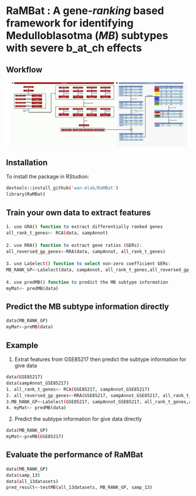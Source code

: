 # RaMBat : A gene-_ranking_ based framework for identifying Medulloblasotma (_MB_) subtypes with severe b_at_ch effects

## Workflow
![Workflow of RaMBat](workflow.png)

## Installation
To install the package in RStudion:
```bash
devtools::install_github('wan-mlab/RaMBat')
library(RaMBat)
```

## Train your own data to extract features
```bash
1. use GRA() function to extract differentially ranked genes
all_rank_t_genes<- RCA(data, sampAnnot)

2. use RRA() function to extract gene ratios (GERs):
all_reversed_gp_genes<-RRA(data, sampAnnot, all_rank_t_genes)

3. use LaSelect() function to select non-zero coefficient GERs:
MB_RANK_GP<-LaSelect(data, sampAnnot, all_rank_t_genes,all_reversed_gp_genes)

4. use predMB() function to predict the MB subtype information
myMat<- predMB(data)
```

## Predict the MB subtype information directly
```bash
data(MB_RANK_GP)
myMat<-preMB(data)
```

## Example
1. Extrat features from GSE85217 then predict the subtype information for give data
```bash
data(GSE85217)
data(sampAnnot_GSE85217)
1. all_rank_t_genes<- RCA(GSE85217, sampAnnot_GSE85217)
2. all_reversed_gp_genes<-RRA(GSE85217, sampAnnot_GSE85217, all_rank_t_genes)
3.MB_RANK_GP<-LaSelect(GSE85217, sampAnnot_GSE85217, all_rank_t_genes,all_reversed_gp_genes)
4. myMat<- predMB(data)
```
2. Predict the subtype information for give data directly
```bash
data(MB_RANK_GP)
myMat<-preMB(GSE85217)
```
## Evaluate the performance of RaMBat
```bash
data(MB_RANK_GP)
data(samp_13)
data(all_13datasets)
pred_result<-testMB(all_13datasets, MB_RANK_GP, samp_13)
```
